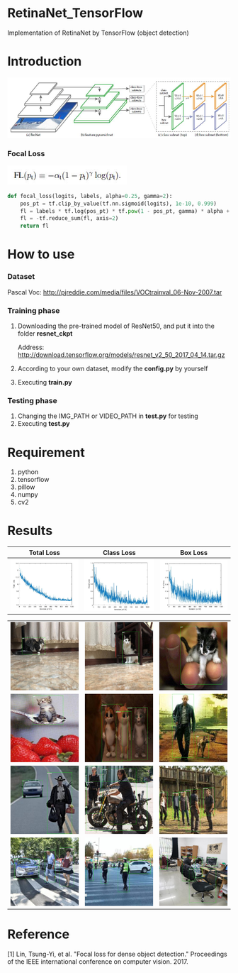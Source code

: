 # RetinaNet_TensorFlow
Implementation of RetinaNet by TensorFlow (object detection)

# Introduction
![](https://github.com/MingtaoGuo/RetinaNet_TensorFlow/blob/master/IMGS/introduction.jpg)

### Focal Loss
![](https://github.com/MingtaoGuo/RetinaNet_TensorFlow/blob/master/IMGS/formula.jpg)
``` python
def focal_loss(logits, labels, alpha=0.25, gamma=2):
    pos_pt = tf.clip_by_value(tf.nn.sigmoid(logits), 1e-10, 0.999)
    fl = labels * tf.log(pos_pt) * tf.pow(1 - pos_pt, gamma) * alpha + (1 - labels) * tf.log(1 - pos_pt) * tf.pow(pos_pt, gamma) * (1 - alpha)
    fl = -tf.reduce_sum(fl, axis=2)
    return fl
```
# How to use
### Dataset
Pascal Voc: http://pjreddie.com/media/files/VOCtrainval_06-Nov-2007.tar
### Training phase
1. Downloading the pre-trained model of ResNet50, and put it into the folder **resnet_ckpt** 
   
   Address: http://download.tensorflow.org/models/resnet_v2_50_2017_04_14.tar.gz

2. According to your own dataset, modify the **config.py** by yourself
3. Executing **train.py** 
### Testing phase
1. Changing the IMG_PATH or VIDEO_PATH in **test.py** for testing
2. Executing **test.py**
# Requirement
1. python
2. tensorflow
3. pillow
4. numpy
5. cv2
# Results
|Total Loss|Class Loss|Box Loss|
|-|-|-|
|![](https://github.com/MingtaoGuo/RetinaNet_TensorFlow/blob/master/IMGS/total_loss.jpg)|![](https://github.com/MingtaoGuo/RetinaNet_TensorFlow/blob/master/IMGS/class_loss.jpg)|![](https://github.com/MingtaoGuo/RetinaNet_TensorFlow/blob/master/IMGS/box_loss.jpg)|

||||
|-|-|-|
|![](https://github.com/MingtaoGuo/RetinaNet_TensorFlow/blob/master/IMGS/1.jpg)|![](https://github.com/MingtaoGuo/RetinaNet_TensorFlow/blob/master/IMGS/8.jpg)|![](https://github.com/MingtaoGuo/RetinaNet_TensorFlow/blob/master/IMGS/6.jpg)|
|![](https://github.com/MingtaoGuo/RetinaNet_TensorFlow/blob/master/IMGS/7.jpg)|![](https://github.com/MingtaoGuo/RetinaNet_TensorFlow/blob/master/IMGS/9.jpg)|![](https://github.com/MingtaoGuo/RetinaNet_TensorFlow/blob/master/IMGS/4.jpg)|
|![](https://github.com/MingtaoGuo/RetinaNet_TensorFlow/blob/master/IMGS/2.jpg)|![](https://github.com/MingtaoGuo/RetinaNet_TensorFlow/blob/master/IMGS/3.jpg)|![](https://github.com/MingtaoGuo/RetinaNet_TensorFlow/blob/master/IMGS/14.jpg)|
|![](https://github.com/MingtaoGuo/RetinaNet_TensorFlow/blob/master/IMGS/10.jpg)|![](https://github.com/MingtaoGuo/RetinaNet_TensorFlow/blob/master/IMGS/12.jpg)|![](https://github.com/MingtaoGuo/RetinaNet_TensorFlow/blob/master/IMGS/13.jpg)|

# Reference
[1] Lin, Tsung-Yi, et al. "Focal loss for dense object detection." Proceedings of the IEEE international conference on computer vision. 2017.
